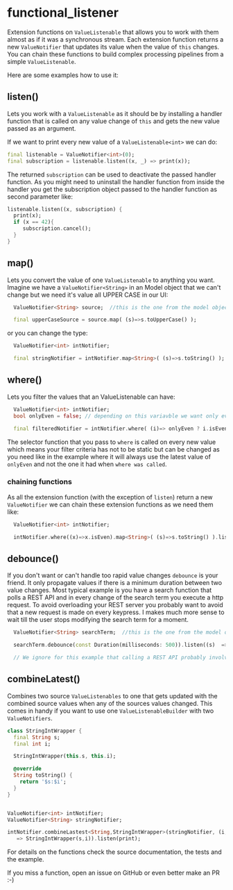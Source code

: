 # functional_listener

Extension functions on `ValueListenable` that allows you to work with them almost as if it was a synchronous stream. Each extension function returns a new `ValueNotifier` that updates its value when the value of `this` changes. You can chain these functions to build complex processing pipelines from a simple `ValueListenable`.

Here are some examples how to use it:

## listen()

Lets you work with a `ValueListenable` as it should be by installing a handler function that is called on any value change of `this` and gets the new value passed as an argument. 

If we want to print every new value of a `ValueListenable<int>` we can do:

```Dart
final listenable = ValueNotifier<int>(0);
final subscription = listenable.listen((x, _) => print(x));
```
The returned `subscription` can be used to deactivate the passed handler function. As you might need to uninstall the handler function from inside the handler 
you get the subscription object passed to the handler function as second parameter like:

```Dart
listenable.listen((x, subscription) {
  print(x);
  if (x == 42){
     subscription.cancel();
  }
}
```

## map()
Lets you convert the value of one `ValueListenable` to anything you want.
Imagine we have a `ValueNotifier<String>` in an Model object that we can't change but we need it's value all UPPER CASE in our UI:

```Dart
  ValueNotifier<String> source;  //this is the one from the model object

  final upperCaseSource = source.map( (s)=>s.toUpperCase() );
``` 

or you can change the type:

```Dart
  ValueNotifier<int> intNotifier;  

  final stringNotifier = intNotifier.map<String>( (s)=>s.toString() );
``` 

## where()

Lets you filter the values that an ValueListenable can have:


```Dart
  ValueNotifier<int> intNotifier;  
  bool onlyEven = false; // depending on this variavble we want only even values or all

  final filteredNotifier = intNotifier.where( (i)=> onlyEven ? i.isEven : i );
``` 

The selector function that you pass to `where` is called on every new value which means your filter criteria has not to be static but can be changed as you need like in the example where it will always use the latest value of `onlyEven` and not the one it had when `where was called`.

### chaining functions
As all the extension function (with the exception of `listen`) return a new `ValueNotifier` we can chain these extension functions as we need them like: 


```Dart
  ValueNotifier<int> intNotifier;  

  intNotifier.where((x)=>x.isEven).map<String>( (s)=>s.toString() ).listen(print);
``` 

## debounce()
If you don't want or can't handle too rapid value changes `debounce` is your friend. It only propagate values if there is a minimum duration between two value changes. Most typical example is you have a search function that polls a REST API and in every change of the search term you execute a http request. To avoid overloading your REST server you probably want to avoid that a new request is made on every keypress. I makes much more sense to wait till the user stops modifying the search term for a moment.


```Dart
  ValueNotifier<String> searchTerm;  //this is the one from the model object

  searchTerm.debounce(const Duration(milliseconds: 500)).listen((s)  => callRestApi(s) );

  // We ignore for this example that calling a REST API probably involves some asynv magic
``` 

## combineLatest()
Combines two source `ValueListenables` to one that gets updated with the combined source values when any of the sources values changed.
This comes in handy if you want to use one `ValueListenableBuilder` with two `ValueNotifiers`.

```Dart
class StringIntWrapper {
  final String s;
  final int i;

  StringIntWrapper(this.s, this.i);

  @override
  String toString() {
    return '$s:$i';
  }
}


ValueNotifier<int> intNotifier;  
ValueNotifier<String> stringNotifier;  

intNotifier.combineLastest<String,StringIntWrapper>(stringNotifier, (i,s)
   => StringIntWrapper(s,i)).listen(print);
```


For details on the functions check the source documentation, the tests and the example. 

If you miss a function, open an issue on GitHub or even better make an PR :-)